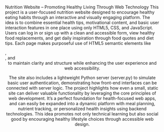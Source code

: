 Nutrition Website – Promoting Healthy Living Through Web Technology
This project is a user-focused nutrition website designed to encourage healthy eating habits through an interactive and visually engaging platform. The idea is to combine essential health tips, motivational content, and basic user interaction features in one place using only HTML5, CSS, and JavaScript. Users can log in or sign up with a clean and accessible form, view healthy food replacements, and get daily inspiration through food quotes and diet tips. Each page makes purposeful use of HTML5 semantic elements like <section>, <form>, and <header> to maintain clarity and structure while enhancing the user experience and web accessibility.

The site also includes a lightweight Python server (server.py) to simulate basic user authentication, demonstrating how front-end interfaces can be connected with server logic. The project highlights how even a small, static site can deliver valuable functionality by leveraging the core principles of web development. It’s a perfect foundation for health-focused web apps, and can easily be expanded into a dynamic platform with meal planning, nutrient tracking, or personalized health insights using backend technologies. This idea promotes not only technical learning but also social good by encouraging healthy lifestyle choices through accessible web design.

